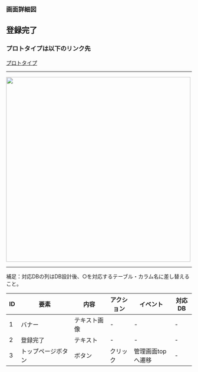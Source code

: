 ### 画面詳細図
## 登録完了
### プロトタイプは以下のリンク先
[プロトタイプ](https://www.figma.com/file/YN8g4ahM3raStzCZMDXhNA/stationary?node-id=1%3A2)
*****
<img src="../img/登録完了.png" width="500">

*****
補足：対応DBの列はDB設計後、○を対応するテーブル・カラム名に差し替えること。

| ID | 要素 | 内容 | アクション | イベント | 対応DB |
|----|------|-----|------------|---------|-------|
|1   |バナー　　　　　　|テキスト画像|-      |-        　　 |-|
|2   |登録完了     　　|テキスト　　|-      |-        　　　|-|
|3   |トップページボタン|ボタン　　　|クリック|管理画面topへ遷移|- |

